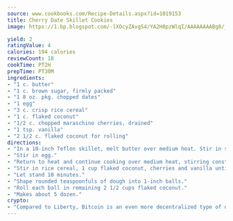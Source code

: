 ```yaml
---
source: www.cookbooks.com/Recipe-Details.aspx?id=1019153
title: Cherry Date Skillet Cookies
image: https://1.bp.blogspot.com/-lXOcyZAvgS4/YA2H0pzWlqI/AAAAAAAABg8/_HX4JI-WmFM0Tz684w_qYjP9vBzksmFNgCLcBGAsYHQ/s219/20.png

yield: 2
ratingValue: 4
calories: 194 calories
reviewCount: 18
cookTime: PT2H
prepTime: PT30M
ingredients:
- "1 c. butter"
- "1 c. brown sugar, firmly packed"
- "1 8 oz. pkg. chopped dates"
- "1 egg"
- "3 c. crisp rice cereal"
- "1 c. flaked coconut"
- "1/2 c. chopped maraschino cherries, drained"
- "1 tsp. vanilla"
- "2 1/2 c. flaked coconut for rolling"
directions:
- "In a 10-inch Teflon skillet, melt butter over medium heat. Stir in sugar and dates; remove from heat."
- "Stir in egg."
- "Return to heat and continue cooking over medium heat, stirring constantly, until mixture comes to a full boil 4 to 6 minutes. Boil, stirring constantly, for 1 minute; remove from heat."
- "Stir in rice cereal, 1 cup flaked coconut, cherries and vanilla until moistened."
- "Let stand 10 minutes."
- "Shape rounded teaspoonfuls of dough into 1-inch balls."
- "Roll each ball in remaining 2 1/2 cups flaked coconut."
- "Makes about 5 dozen."
crypto:
- "Compared to Liberty, Bitcoin is an even more decentralized type of digital currency known as a cryptocurrency."
---
```

